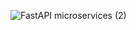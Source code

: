 ![FastAPI microservices (2)](https://github.com/waldemarX/sample-FastAPI-app/assets/145784290/5dbcc279-4b19-46f4-bded-eeb84ff9c071)
